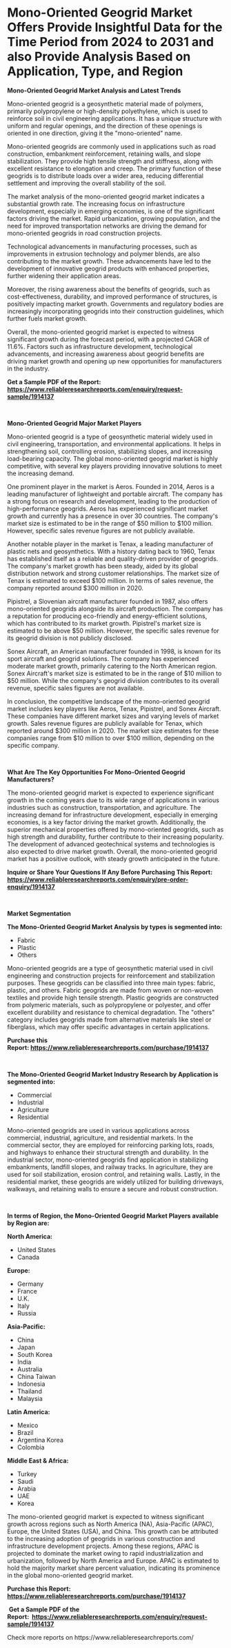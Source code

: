 <p><h1>Mono-Oriented Geogrid Market Offers Provide Insightful Data for the Time Period from 2024 to 2031 and also Provide Analysis Based on Application, Type, and Region</h1></p><p><strong>Mono-Oriented Geogrid Market Analysis and Latest Trends</strong></p>
<p><p>Mono-oriented geogrid is a geosynthetic material made of polymers, primarily polypropylene or high-density polyethylene, which is used to reinforce soil in civil engineering applications. It has a unique structure with uniform and regular openings, and the direction of these openings is oriented in one direction, giving it the "mono-oriented" name.</p><p>Mono-oriented geogrids are commonly used in applications such as road construction, embankment reinforcement, retaining walls, and slope stabilization. They provide high tensile strength and stiffness, along with excellent resistance to elongation and creep. The primary function of these geogrids is to distribute loads over a wider area, reducing differential settlement and improving the overall stability of the soil.</p><p>The market analysis of the mono-oriented geogrid market indicates a substantial growth rate. The increasing focus on infrastructure development, especially in emerging economies, is one of the significant factors driving the market. Rapid urbanization, growing population, and the need for improved transportation networks are driving the demand for mono-oriented geogrids in road construction projects.</p><p>Technological advancements in manufacturing processes, such as improvements in extrusion technology and polymer blends, are also contributing to the market growth. These advancements have led to the development of innovative geogrid products with enhanced properties, further widening their application areas.</p><p>Moreover, the rising awareness about the benefits of geogrids, such as cost-effectiveness, durability, and improved performance of structures, is positively impacting market growth. Governments and regulatory bodies are increasingly incorporating geogrids into their construction guidelines, which further fuels market growth.</p><p>Overall, the mono-oriented geogrid market is expected to witness significant growth during the forecast period, with a projected CAGR of 11.6%. Factors such as infrastructure development, technological advancements, and increasing awareness about geogrid benefits are driving market growth and opening up new opportunities for manufacturers in the industry.</p></p>
<p><strong>Get a Sample PDF of the Report:&nbsp; <a href="https://www.reliableresearchreports.com/enquiry/request-sample/1914137">https://www.reliableresearchreports.com/enquiry/request-sample/1914137</a></strong></p>
<p>&nbsp;</p>
<p><strong>Mono-Oriented Geogrid Major Market Players</strong></p>
<p><p>Mono-oriented geogrid is a type of geosynthetic material widely used in civil engineering, transportation, and environmental applications. It helps in strengthening soil, controlling erosion, stabilizing slopes, and increasing load-bearing capacity. The global mono-oriented geogrid market is highly competitive, with several key players providing innovative solutions to meet the increasing demand.</p><p>One prominent player in the market is Aeros. Founded in 2014, Aeros is a leading manufacturer of lightweight and portable aircraft. The company has a strong focus on research and development, leading to the production of high-performance geogrids. Aeros has experienced significant market growth and currently has a presence in over 30 countries. The company's market size is estimated to be in the range of $50 million to $100 million. However, specific sales revenue figures are not publicly available.</p><p>Another notable player in the market is Tenax, a leading manufacturer of plastic nets and geosynthetics. With a history dating back to 1960, Tenax has established itself as a reliable and quality-driven provider of geogrids. The company's market growth has been steady, aided by its global distribution network and strong customer relationships. The market size of Tenax is estimated to exceed $100 million. In terms of sales revenue, the company reported around $300 million in 2020.</p><p>Pipistrel, a Slovenian aircraft manufacturer founded in 1987, also offers mono-oriented geogrids alongside its aircraft production. The company has a reputation for producing eco-friendly and energy-efficient solutions, which has contributed to its market growth. Pipistrel's market size is estimated to be above $50 million. However, the specific sales revenue for its geogrid division is not publicly disclosed.</p><p>Sonex Aircraft, an American manufacturer founded in 1998, is known for its sport aircraft and geogrid solutions. The company has experienced moderate market growth, primarily catering to the North American region. Sonex Aircraft's market size is estimated to be in the range of $10 million to $50 million. While the company's geogrid division contributes to its overall revenue, specific sales figures are not available.</p><p>In conclusion, the competitive landscape of the mono-oriented geogrid market includes key players like Aeros, Tenax, Pipistrel, and Sonex Aircraft. These companies have different market sizes and varying levels of market growth. Sales revenue figures are publicly available for Tenax, which reported around $300 million in 2020. The market size estimates for these companies range from $10 million to over $100 million, depending on the specific company.</p></p>
<p>&nbsp;</p>
<p><strong>What Are The Key Opportunities For Mono-Oriented Geogrid Manufacturers?</strong></p>
<p><p>The mono-oriented geogrid market is expected to experience significant growth in the coming years due to its wide range of applications in various industries such as construction, transportation, and agriculture. The increasing demand for infrastructure development, especially in emerging economies, is a key factor driving the market growth. Additionally, the superior mechanical properties offered by mono-oriented geogrids, such as high strength and durability, further contribute to their increasing popularity. The development of advanced geotechnical systems and technologies is also expected to drive market growth. Overall, the mono-oriented geogrid market has a positive outlook, with steady growth anticipated in the future.</p></p>
<p><strong>Inquire or Share Your Questions If Any Before Purchasing This Report: <a href="https://www.reliableresearchreports.com/enquiry/pre-order-enquiry/1914137">https://www.reliableresearchreports.com/enquiry/pre-order-enquiry/1914137</a></strong></p>
<p>&nbsp;</p>
<p><strong>Market Segmentation</strong></p>
<p><strong>The Mono-Oriented Geogrid Market Analysis by types is segmented into:</strong></p>
<p><ul><li>Fabric</li><li>Plastic</li><li>Others</li></ul></p>
<p><p>Mono-oriented geogrids are a type of geosynthetic material used in civil engineering and construction projects for reinforcement and stabilization purposes. These geogrids can be classified into three main types: fabric, plastic, and others. Fabric geogrids are made from woven or non-woven textiles and provide high tensile strength. Plastic geogrids are constructed from polymeric materials, such as polypropylene or polyester, and offer excellent durability and resistance to chemical degradation. The "others" category includes geogrids made from alternative materials like steel or fiberglass, which may offer specific advantages in certain applications.</p></p>
<p><strong>Purchase this Report:&nbsp;<a href="https://www.reliableresearchreports.com/purchase/1914137">https://www.reliableresearchreports.com/purchase/1914137</a></strong></p>
<p>&nbsp;</p>
<p><strong>The Mono-Oriented Geogrid Market Industry Research by Application is segmented into:</strong></p>
<p><ul><li>Commercial</li><li>Industrial</li><li>Agriculture</li><li>Residential</li></ul></p>
<p><p>Mono-oriented geogrids are used in various applications across commercial, industrial, agriculture, and residential markets. In the commercial sector, they are employed for reinforcing parking lots, roads, and highways to enhance their structural strength and durability. In the industrial sector, mono-oriented geogrids find application in stabilizing embankments, landfill slopes, and railway tracks. In agriculture, they are used for soil stabilization, erosion control, and retaining walls. Lastly, in the residential market, these geogrids are widely utilized for building driveways, walkways, and retaining walls to ensure a secure and robust construction.</p></p>
<p>&nbsp;</p>
<p><strong>In terms of Region, the Mono-Oriented Geogrid Market Players available by Region are:</strong></p>
<p>
    <p> <strong> North America: </strong>
        <ul>
            <li>United States</li>
            <li>Canada</li>
        </ul>
        </p> 
    <p> <strong> Europe: </strong>
        <ul>
            <li>Germany</li>
            <li>France</li>
            <li>U.K.</li>
            <li>Italy</li>
            <li>Russia</li>
        </ul>
        </p> 
    <p> <strong> Asia-Pacific: </strong>
        <ul>
            <li>China</li>
            <li>Japan</li>
            <li>South Korea</li>
            <li>India</li>
            <li>Australia</li>
            <li>China Taiwan</li>
            <li>Indonesia</li>
            <li>Thailand</li>
            <li>Malaysia</li>
        </ul>
        </p> 
    <p> <strong> Latin America: </strong>
        <ul>
            <li>Mexico</li>
            <li>Brazil</li>
            <li>Argentina Korea</li>
            <li>Colombia</li>
        </ul>
        </p> 
    <p> <strong> Middle East & Africa: </strong>
        <ul>
            <li>Turkey</li>
            <li>Saudi</li>
            <li>Arabia</li>
            <li>UAE</li>
            <li>Korea</li>
        </ul>
    </p>
    </p>
<p><p>The mono-oriented geogrid market is expected to witness significant growth across regions such as North America (NA), Asia-Pacific (APAC), Europe, the United States (USA), and China. This growth can be attributed to the increasing adoption of geogrids in various construction and infrastructure development projects. Among these regions, APAC is projected to dominate the market owing to rapid industrialization and urbanization, followed by North America and Europe. APAC is estimated to hold the majority market share percent valuation, indicating its prominence in the global mono-oriented geogrid market.</p></p>
<p><strong>Purchase this Report: <a href="https://www.reliableresearchreports.com/purchase/1914137">https://www.reliableresearchreports.com/purchase/1914137</a></strong></p>
<p>&nbsp;<strong>Get a Sample PDF of the Report:&nbsp;&nbsp;<a href="https://www.reliableresearchreports.com/enquiry/request-sample/1914137">https://www.reliableresearchreports.com/enquiry/request-sample/1914137</a></strong></p>
<p><strong></strong></p>
<p>Check more reports on https://www.reliableresearchreports.com/</p>